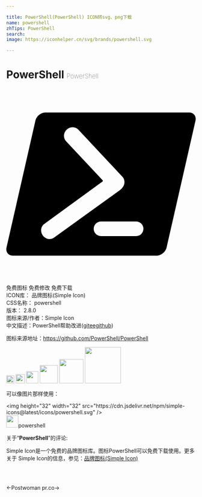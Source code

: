 ```yaml
---

title: PowerShell(PowerShell) ICON转svg、png下载
name: powershell
zhTips: PowerShell
search: 
image: https://iconhelper.cn/svg/brands/powershell.svg

---
```


# PowerShell  <small style="font-size: 60%;font-weight: 100">PowerShell</small>

<div id="svg" class="svg-wrap">
<svg role="img" xmlns="http://www.w3.org/2000/svg" viewBox="0 0 24 24"><title>PowerShell icon</title><path d="M23.181 3.077c.568 0 .923.463.792 1.035l-3.659 15.981c-.13.572-.697 1.035-1.265 1.035H.819c-.568 0-.923-.463-.792-1.035L3.686 4.112c.13-.572.697-1.035 1.265-1.035h18.23zm-8.375 9.345c.251-.394.227-.905-.09-1.243L9.122 5.228c-.38-.405-1.037-.407-1.466-.004-.429.403-.468 1.057-.088 1.461l4.662 4.96v.11l-7.42 5.373c-.45.327-.533.977-.187 1.453.346.476.991.597 1.44.27l8.229-5.909c.28-.197.438-.366.514-.52zm-2.796 4.399a.928.928 0 0 0-.934.923c0 .51.418.923.934.923h4.433a.928.928 0 0 0 .934-.923.928.928 0 0 0-.934-.923H12.01z"/></svg>
</div>
<detail full-name='powershell'></detail>

<div class="detail-page">
<p>
<span><span class="badge-success badge">免费图标</span> <span class="badge-success badge">免费修改</span>  <span class="badge-success badge">免费下载</span> </span>
<br/>
<span>
ICON库：
<span class="badge-secondary badge">品牌图标(Simple Icon)</span> 
</span>
<br/>
<span>
CSS名称：
<span class="badge-secondary badge">powershell</span> 
</span>

<br/>
<span>
版本：
<span class="badge-secondary badge">2.8.0</span> 
</span>
<br/>
<span>图标来源/作者：<span class="badge-light badge">Simple Icon</span></span> 
<br/>
<span class="zh-detail">中文描述：<span class="badge-primary badge">PowerShell</span><span class="help-link"><span>帮助改进</span>(<a href="https://gitee.com/liuwave/icon-helper/edit/master/json/brands/powershell.json" target="_blank" rel="noopener noreferrer">gitee</a><a href="https://github.com/liuwave/icon-helper/edit/master/json/brands/powershell.json" target="_blank" rel="noopener noreferrer">github</a></span>)</span><br/>
</p>
</div><div class="description description alert alert-light"><p>图标来源地址：<a href="https://github.com/PowerShell/PowerShell" target="_blank" rel="noopener noreferrer">https://github.com/PowerShell/PowerShell</a></p></div>
<div class="alert alert-dark">
<img height="21" width="21" src="https://cdn.jsdelivr.net/npm/simple-icons@latest/icons/powershell.svg" />
<img height="24" width="24" src="https://cdn.jsdelivr.net/npm/simple-icons@latest/icons/powershell.svg" />
<img height="32" width="32" src="https://cdn.jsdelivr.net/npm/simple-icons@latest/icons/powershell.svg" />
<img height="48" width="48" src="https://cdn.jsdelivr.net/npm/simple-icons@latest/icons/powershell.svg" />
<img height="64" width="64" src="https://cdn.jsdelivr.net/npm/simple-icons@latest/icons/powershell.svg" />
<img height="96" width="96" src="https://cdn.jsdelivr.net/npm/simple-icons@latest/icons/powershell.svg" />

</div>
<div>
  <p>可以像图片那样使用：    
  </p>
  <div class="alert alert-primary" style="font-size: 14px">
    &lt;img height="32" width="32" src="https://cdn.jsdelivr.net/npm/simple-icons@latest/icons/powershell.svg" /&gt;
    <copy-btn content='<img height="32" width="32" src="https://cdn.jsdelivr.net/npm/simple-icons@latest/icons/powershell.svg" />'></copy-btn>
  </div>
  <div class="alert alert-secondary">
    <img height="32" width="32" src="https://cdn.jsdelivr.net/npm/simple-icons@latest/icons/powershell.svg" />powershell
    <copy-btn content="powershell" btn-title="复制图标名称"></copy-btn>
  </div>
</div>
<div class="icon-detail__container">
<p>关于“<b>PowerShell</b>”的评论:</p>
</div>
<Vssue title="关于“PowerShell”的评论" />
<div><p>Simple Icon是一个免费的品牌图标库。图标PowerShell可以免费下载使用。更多关于  Simple Icon的信息，参见：<a target="_blank" href="https://iconhelper.cn/brands.html">品牌图标(Simple Icon)</a>
</p></div>


<div style="padding:2rem 0 " class="page-nav"><p class="inner"><span class="prev">←<router-link to="/icon/postwoman.html">Postwoman</router-link></span> <span class="next"><router-link to="/icon/pr-co.html">pr.co</router-link>→</span></p></div>
